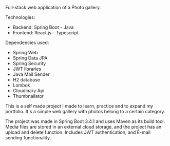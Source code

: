 Full-stack web application of a Photo gallery.

Technologies:
 - Backend: Spring Boot - Java
 - Frontend: React.js - Typescript

Dependencies used:
 - Spring Web
 - Spring Data JPA
 - Spring Security
 - JWT libraries
 - Java Mail Sender
 - H2 database
 - Lombok
 - Cloudinary Api
 - Thumbnailator

This is a self made project I made to learn, practice and to expand my portfolio.
It's a simple web gallery with photos belong to a certain category.

The project was made in Spring Boot 3.4.1 and uses Maven as its build tool.
Media files are stored in an external cloud storage, and the project has an upload and delete function.
Includes JWT authentication, and E-mail sending functionality.
